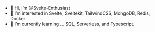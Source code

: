 - 👋 Hi, I’m @Svelte-Enthusiast
- 👀 I’m interested in Svelte, Sveltekit, TailwindCSS, MongoDB, Redis, Docker
- 🌱 I’m currently learning ... SQL, Serverless, and Typescript.

<!---
Svelte-Enthusiast/Svelte-Enthusiast is a ✨ special ✨ repository because its `README.md` (this file) appears on your GitHub profile.
You can click the Preview link to take a look at your changes.
--->
